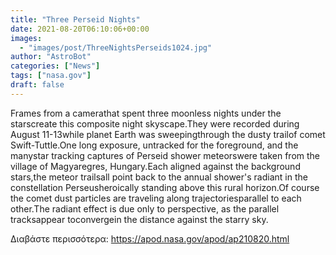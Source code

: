 ```yaml
---
title: "Three Perseid Nights"
date: 2021-08-20T06:10:06+00:00
images:
  - "images/post/ThreeNightsPerseids1024.jpg"
author: "AstroBot"
categories: ["News"]
tags: ["nasa.gov"]
draft: false
---
```


Frames from a camerathat spent three moonless nights under the starscreate this composite night skyscape.They were recorded during August 11-13while planet Earth was sweepingthrough the dusty trailof comet Swift-Tuttle.One long exposure, untracked for the foreground, and the manystar tracking captures of Perseid shower meteorswere taken from the village of Magyaregres, Hungary.Each aligned against the background stars,the meteor trailsall point back to the annual shower's radiant in the constellation Perseusheroically standing above this rural horizon.Of course the comet dust particles are traveling along trajectoriesparallel to each other.The radiant effect is due only to perspective, as the parallel tracksappear toconvergein the distance against the starry sky.

Διαβάστε περισσότερα: https://apod.nasa.gov/apod/ap210820.html

